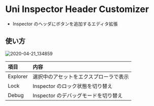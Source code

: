 # Uni Inspector Header Customizer

* Inspector のヘッダにボタンを追加するエディタ拡張

## 使い方

![2020-04-21_134859](https://user-images.githubusercontent.com/6134875/79826545-04cd6b80-83d7-11ea-8dd0-46e639764d78.png)

|項目|内容|
|:--|:--|
|Explorer|選択中のアセットをエクスプローラで表示|
|Lock|Inspector のロック状態を切り替え|
|Debug|Inspector のデバッグモードを切り替え|